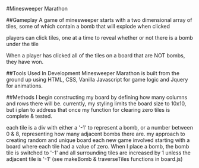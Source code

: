 #Minesweeper Marathon

##Gameplay
A game of minesweeper starts with a two dimensional array of tiles, some of which contain a bomb that will explode when clicked

players can click tiles, one at a time to reveal whether or not there is a bomb under the tile

When a player has clicked all of the tiles on a board that are NOT bombs, they have won.


##Tools Used In Development
Minesweeper Marathon is built from the ground up using HTML, CSS, Vanilla Javascript for game logic and Jquery for animations.

##Methods
I begin constructing my board by defining how many columns and rows there will be. currently, my styling limits the board size to 10x10, but i plan to address that once my function for clearing zero tiles is complete & tested.

each tile is a div with either a '-1' to represent a bomb, or a number between 0 & 8, representing how many adjacent bombs there are.
my approach to creating random and  unique board each new game involved starting with a board where each tile had a value of zero. When I place a bomb, the bomb tile is switched to '-1' and all surrounding tiles are increased by 1 unless the adjacent tile is '-1' (see makeBomb & traverseTiles functions in board.js)

<!-- <a href="" rel="some text"><img src="/path/to/file" alt="" /></a> -->
